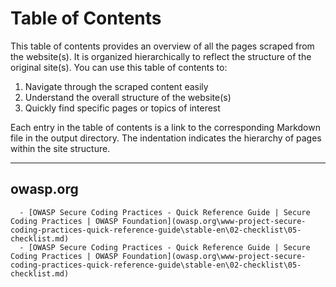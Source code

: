 # Table of Contents

This table of contents provides an overview of all the pages scraped from the website(s). It is organized hierarchically to reflect the structure of the original site(s). You can use this table of contents to:

1. Navigate through the scraped content easily
2. Understand the overall structure of the website(s)
3. Quickly find specific pages or topics of interest

Each entry in the table of contents is a link to the corresponding Markdown file in the output directory. The indentation indicates the hierarchy of pages within the site structure.

---


## owasp.org

      - [OWASP Secure Coding Practices - Quick Reference Guide | Secure Coding Practices | OWASP Foundation](owasp.org\www-project-secure-coding-practices-quick-reference-guide\stable-en\02-checklist\05-checklist.md)
      - [OWASP Secure Coding Practices - Quick Reference Guide | Secure Coding Practices | OWASP Foundation](owasp.org\www-project-secure-coding-practices-quick-reference-guide\stable-en\02-checklist\05-checklist.md)

